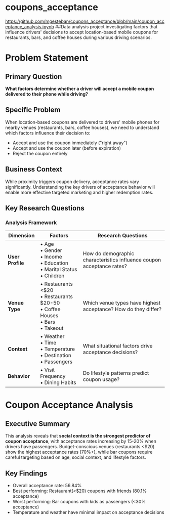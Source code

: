 # coupons_acceptance

https://github.com/mgesteban/coupons_acceptance/blob/main/coupon_acceptance_analysis.ipynb
##Data analysis project investigating factors that influence drivers' decisions to accept location-based mobile coupons for restaurants, bars, and coffee houses during various driving scenarios.

# Problem Statement

## Primary Question
**What factors determine whether a driver will accept a mobile coupon delivered to their phone while driving?**

## Specific Problem
When location-based coupons are delivered to drivers' mobile phones for nearby venues (restaurants, bars, coffee houses), we need to understand which factors influence their decision to:
- Accept and use the coupon immediately ("right away")
- Accept and use the coupon later (before expiration)  
- Reject the coupon entirely

## Business Context
While proximity triggers coupon delivery, acceptance rates vary significantly. Understanding the key drivers of acceptance behavior will enable more effective targeted marketing and higher redemption rates.

## Key Research Questions

### Analysis Framework

| Dimension | Factors | Research Questions |
|-----------|---------|-------------------|
| **User Profile** | • Age<br>• Gender<br>• Income<br>• Education<br>• Marital Status<br>• Children | How do demographic characteristics influence coupon acceptance rates? |
| **Venue Type** | • Restaurants <$20<br>• Restaurants $20-50<br>• Coffee Houses<br>• Bars<br>• Takeout | Which venue types have highest acceptance? How do they differ? |
| **Context** | • Weather<br>• Time<br>• Temperature<br>• Destination<br>• Passengers | What situational factors drive acceptance decisions? |
| **Behavior** | • Visit Frequency<br>• Dining Habits | Do lifestyle patterns predict coupon usage? |

# Coupon Acceptance Analysis

## Executive Summary
This analysis reveals that **social context is the strongest predictor of coupon acceptance**, with acceptance rates increasing by 15-20% when drivers have passengers. Budget-conscious venues (restaurants <$20) show the highest acceptance rates (70%+), while bar coupons require careful targeting based on age, social context, and lifestyle factors.

## Key Findings
- Overall acceptance rate: 56.84%
- Best performing: Restaurant(<$20) coupons with friends (80.1% acceptance)
- Worst performing: Bar coupons with kids as passengers (<30% acceptance)
- Temperature and weather have minimal impact on acceptance decisions

